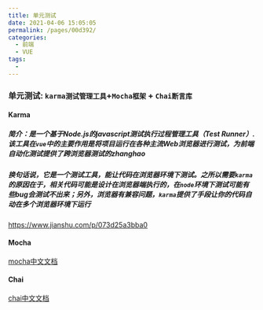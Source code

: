 ```yaml
---
title: 单元测试
date: 2021-04-06 15:05:05
permalink: /pages/00d392/
categories:
  - 前端
  - VUE
tags:
  - 
---
```

### 单元测试: `karma测试管理工具`+`Mocha框架` + `Chai断言库`

#### Karma

##### 简介：是一个基于Node.js的javascript测试执行过程管理工具（Test Runner）.该工具在`vue`中的主要作用是将项目运行在各种主流Web浏览器进行测试，为前端自动化测试提供了跨浏览器测试的zhanghao

##### 换句话说，它是一个测试工具，能让代码在浏览器环境下测试。之所以需要`karma`的原因在于，相关代码可能是设计在浏览器端执行的，在`node`环境下测试可能有些bug会测试不出来；另外，浏览器有兼容问题，`karma`提供了手段让你的代码自动在多个浏览器环境下运行

https://www.jianshu.com/p/073d25a3bba0

#### Mocha

[mocha中文文档](https://mochajs.bootcss.com/)

#### Chai

[chai中文文档](https://www.jianshu.com/p/f200a75a15d2)

##### 